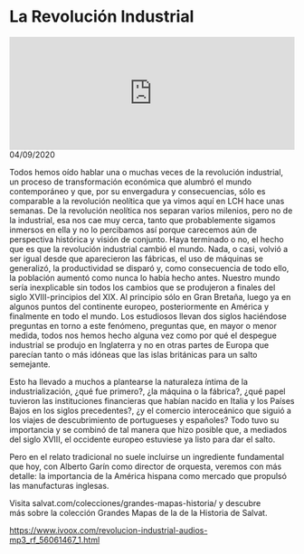 # La Revolución Industrial
<iframe id='audio_88903085' frameborder='0' allowfullscreen='' scrolling='no' height='200' style='width:100%;' src='https://www.ivoox.com/player_ej_56061467_6_1.html' loading='lazy'></iframe>04/09/2020

Todos hemos oído hablar una o muchas veces de la revolución industrial, un proceso de transformación económica que alumbró el mundo contemporáneo y que, por su envergadura y consecuencias, sólo es comparable a la revolución neolítica que ya vimos aquí en LCH hace unas semanas. De la revolución neolítica nos separan varios milenios, pero no de la industrial, esa nos cae muy cerca, tanto que probablemente sigamos inmersos en ella y no lo percibamos así porque carecemos aún de perspectiva histórica y visión de conjunto. Haya terminado o no, el hecho que es que la revolución industrial cambió el mundo. Nada, o casi, volvió a ser igual desde que aparecieron las fábricas, el uso de máquinas se generalizó, la productividad se disparó y, como consecuencia de todo ello, la población aumentó como nunca lo había hecho antes. Nuestro mundo sería inexplicable sin todos los cambios que se produjeron a finales del siglo XVIII-principios del XIX. Al principio sólo en Gran Bretaña, luego ya en algunos puntos del continente europeo, posteriormente en América y finalmente en todo el mundo. Los estudiosos llevan dos siglos haciéndose preguntas en torno a este fenómeno, preguntas que, en mayor o menor medida, todos nos hemos hecho alguna vez como por qué el despegue industrial se produjo en Inglaterra y no en otras partes de Europa que parecían tanto o más idóneas que las islas británicas para un salto semejante.  

 Esto ha llevado a muchos a plantearse la naturaleza íntima de la industrialización, ¿qué fue primero?, ¿la máquina o la fábrica?, ¿qué papel tuvieron las instituciones financieras que habían nacido en Italia y los Países Bajos en los siglos precedentes?, ¿y el comercio interoceánico que siguió a los viajes de descubrimiento de portugueses y españoles? Todo tuvo su importancia y se combinó de tal manera que hizo posible que, a mediados del siglo XVIII, el occidente europeo estuviese ya listo para dar el salto.  

 Pero en el relato tradicional no suele incluirse un ingrediente fundamental que hoy, con Alberto Garín como director de orquesta, veremos con más detalle: la importancia de la América hispana como mercado que propulsó las manufacturas inglesas.  

 Visita salvat.com/colecciones/grandes-mapas-historia/ y descubre más sobre la colección Grandes Mapas de la de la Historia de Salvat.  

 

https://www.ivoox.com/revolucion-industrial-audios-mp3_rf_56061467_1.html
